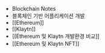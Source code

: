 - Blockchain Notes
- 블록체인 기반 어플리케이션 개발
- [[Ethereum]]
- [[Klaytn]]
- [[Ethereum 및 Klaytn 개발환경 비교]]
- [[Ethereum 및 Klaytn NFT]]